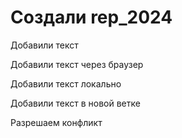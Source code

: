 ﻿# Создали rep_2024

Добавили текст

Добавили текст через браузер


Добавили текст локально

Добавили текст в новой ветке

Разрешаем конфликт
